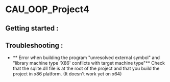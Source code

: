 # CAU_OOP_Project4

## Getting started :


## Troubleshooting :
- ** Error when building the program "unresolved external symbol" and "library machine type 'X86' conflicts with target machine type"**
Check that the sqlite.dll file is at the root of the project and that you build the project in x86 platform. (It doesn't work yet on x64)